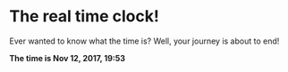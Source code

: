 # The real time clock!

Ever wanted to know what the time is? Well, your journey is about to end!

**The time is Nov 12, 2017, 19:53**